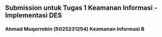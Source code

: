 ## Submission untuk Tugas 1 Keamanan Informasi - Implementasi DES
### Ahmad Muqorrobin (5025231254) Keamanan Informasi B
